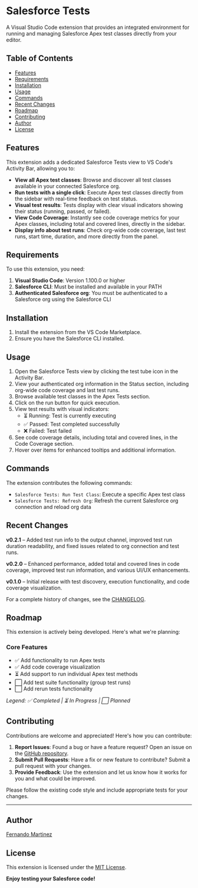 # Salesforce Tests

A Visual Studio Code extension that provides an integrated environment for running and managing Salesforce Apex test classes directly from your editor.

## Table of Contents
- [Features](#features)
- [Requirements](#requirements)
- [Installation](#installation)
- [Usage](#usage)
- [Commands](#commands)
- [Recent Changes](#recent-changes)
- [Roadmap](#roadmap)
- [Contributing](#contributing)
- [Author](#author)
- [License](#license)

## Features

This extension adds a dedicated Salesforce Tests view to VS Code's Activity Bar, allowing you to:

- **View all Apex test classes**: Browse and discover all test classes available in your connected Salesforce org.
- **Run tests with a single click**: Execute Apex test classes directly from the sidebar with real-time feedback on test status.
- **Visual test results**: Tests display with clear visual indicators showing their status (running, passed, or failed).
- **View Code Coverage**: Instantly see code coverage metrics for your Apex classes, including total and covered lines, directly in the sidebar.
- **Display info about test runs**: Check org-wide code coverage, last test runs, start time, duration, and more directly from the panel.

## Requirements

To use this extension, you need:

1. **Visual Studio Code**: Version 1.100.0 or higher
2. **Salesforce CLI**: Must be installed and available in your PATH
3. **Authenticated Salesforce org**: You must be authenticated to a Salesforce org using the Salesforce CLI

## Installation

1. Install the extension from the VS Code Marketplace.
2. Ensure you have the Salesforce CLI installed.

## Usage

1. Open the Salesforce Tests view by clicking the test tube icon in the Activity Bar.
2. View your authenticated org information in the Status section, including org-wide code coverage and last test runs.
3. Browse available test classes in the Apex Tests section.
4. Click on the run button for quick execution.
5. View test results with visual indicators:
   - ⏳ Running: Test is currently executing
   - ✅ Passed: Test completed successfully
   - ❌ Failed: Test failed
6. See code coverage details, including total and covered lines, in the Code Coverage section.
7. Hover over items for enhanced tooltips and additional information.

## Commands

The extension contributes the following commands:

* `Salesforce Tests: Run Test Class`: Execute a specific Apex test class
* `Salesforce Tests: Refresh Org`: Refresh the current Salesforce org connection and reload org data

## Recent Changes

**v0.2.1** – Added test run info to the output channel, improved test run duration readability, and fixed issues related to org connection and test runs.

**v0.2.0** – Enhanced performance, added total and covered lines in code coverage, improved test run information, and various UI/UX enhancements.

**v0.1.0** – Initial release with test discovery, execution functionality, and code coverage visualization.

For a complete history of changes, see the [CHANGELOG](CHANGELOG.md).

## Roadmap

This extension is actively being developed. Here's what we're planning:

### Core Features

- ✅ Add functionality to run Apex tests
- ✅ Add code coverage visualization
- ⏳ Add support to run individual Apex test methods
- ⬜ Add test suite functionality (group test runs)
- ⬜ Add rerun tests functionality

*Legend: ✅ Completed | ⏳ In Progress | ⬜ Planned*

## Contributing

Contributions are welcome and appreciated! Here's how you can contribute:

1. **Report Issues**: Found a bug or have a feature request? Open an issue on the [GitHub repository](https://github.com/femartinezg/salesforce-tests/issues).
2. **Submit Pull Requests**: Have a fix or new feature to contribute? Submit a pull request with your changes.
3. **Provide Feedback**: Use the extension and let us know how it works for you and what could be improved.

Please follow the existing code style and include appropriate tests for your changes.

---

## Author

[Fernando Martinez](https://github.com/femartinezg)

## License

This extension is licensed under the [MIT License](LICENSE).

**Enjoy testing your Salesforce code!**
